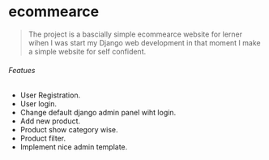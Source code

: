 # ecommearce

> The project is a bascially simple ecommearce website for lerner wihen I was start my Django web development in that moment I make a simple website for self confident.

###### Featues
- User Registration.
- User login.
- Change default django admin panel wiht login.
- Add new product.
- Product show category wise.
- Product filter.
- Implement nice admin template.

